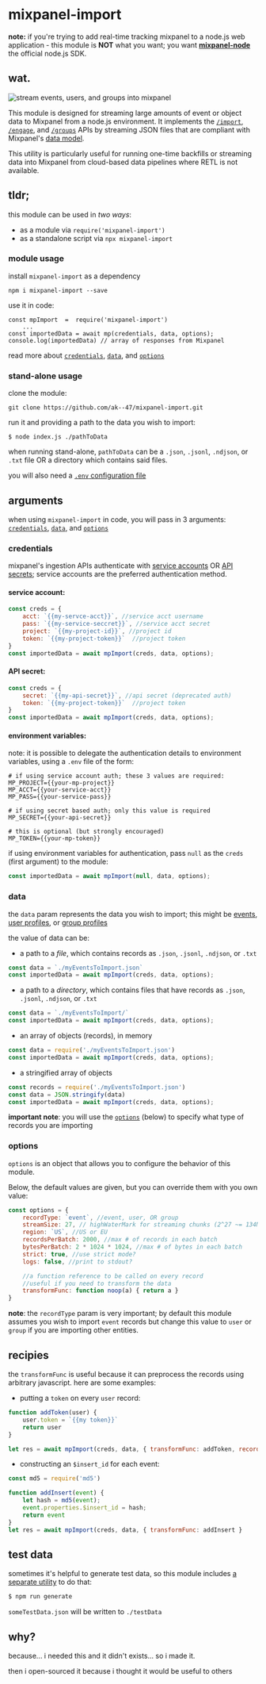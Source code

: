 
  

# mixpanel-import
**note:** if you're trying to add real-time tracking mixpanel to a node.js web application - this module is **NOT** what you want; you want **[mixpanel-node](https://github.com/mixpanel/mixpanel-node)** the official node.js SDK.
    
## wat.

![stream events, users, and groups into mixpanel](https://aktunes.neocities.org/mixpanel-import.gif)

This module is designed for streaming large amounts of event or object data to Mixpanel from a node.js environment. It implements the  [`/import`](https://developer.mixpanel.com/reference/events#import-events),  [`/engage`](https://developer.mixpanel.com/reference/profile-set), and [`/groups`](https://developer.mixpanel.com/reference/group-set-property) APIs by streaming JSON files that are compliant with Mixpanel's [data model](https://developer.mixpanel.com/docs/data-structure-deep-dive).

This utility is particularly useful for running one-time backfills or streaming data into Mixpanel from cloud-based data pipelines where RETL is not available.
  

## tldr;

 this module can be used in *two ways*: 
- as a module via `require('mixpanel-import')`
- as a standalone script via `npx mixpanel-import`

### module usage
install `mixpanel-import` as a dependency
```
npm i mixpanel-import --save
```

use it in code:
```
const mpImport  =  require('mixpanel-import') 
	...
const importedData = await mp(credentials, data, options);
console.log(importedData) // array of responses from Mixpanel
```

read more about [`credentials`](#credentials), [`data`](#data), and [`options`](#options) 

### stand-alone usage
clone the module:
```
git clone https://github.com/ak--47/mixpanel-import.git
```
run it and providing a path to the data you wish to import:
```
$ node index.js ./pathToData
```
when running stand-alone, `pathToData` can be a `.json`, `.jsonl`, `.ndjson`, or `.txt` file OR a directory which contains said files.

you will also need a [`.env` configuration file](#environment-variables)
 
 ## arguments

when using `mixpanel-import` in code, you will pass in 3 arguments:  [`credentials`](#credentials), [`data`](#data), and [`options`](#options) 

### credentials
mixpanel's ingestion APIs authenticate with [service accounts](https://developer.mixpanel.com/reference/service-accounts) OR [API secrets](https://developer.mixpanel.com/reference/authentication#service-account); service accounts are the preferred authentication method.

#### service account:
```javascript
const creds = {
	acct: `{{my-servce-acct}}`, //service acct username
	pass: `{{my-service-seccret}}`, //service acct secret
	project: `{{my-project-id}}`, //project id
	token: `{{my-project-token}}`  //project token
}
const importedData = await mpImport(creds, data, options);
```
#### API secret:
```javascript
const creds = {
	secret: `{{my-api-secret}}`, //api secret (deprecated auth)
	token: `{{my-project-token}}`  //project token
}
const importedData = await mpImport(creds, data, options);
```

#### environment variables:
note: it is possible to delegate the authentication details to environment variables, using a `.env` file of the form:

```
# if using service account auth; these 3 values are required:
MP_PROJECT={{your-mp-project}}
MP_ACCT={{your-service-acct}}
MP_PASS={{your-service-pass}}

# if using secret based auth; only this value is required
MP_SECRET={{your-api-secret}}

# this is optional (but strongly encouraged)
MP_TOKEN={{your-mp-token}}
```

if using environment variables for authentication, pass `null` as the `creds` (first argument) to the module:

```javascript
const importedData = await mpImport(null, data, options);
```

### data
the `data` param represents the data you wish to import; this might be [events](https://developer.mixpanel.com/reference/import-events), [user profiles](https://developer.mixpanel.com/reference/profile-set), or [group profiles](https://developer.mixpanel.com/reference/group-set-property)

the value of data can be:

- a path to a _file_, which contains records as `.json`, `.jsonl`, `.ndjson`, or `.txt`
```javascript
const data = `./myEventsToImport.json`
const importedData = await mpImport(creds, data, options);
```
- a path to a _directory_, which contains files that have records as `.json`, `.jsonl`, `.ndjson`, or `.txt`	
```javascript
const data = `./myEventsToImport/`
const importedData = await mpImport(creds, data, options);
```
 - an array of objects (records), in memory
```javascript
const data = require('./myEventsToImport.json')
const importedData = await mpImport(creds, data, options);
```
 - a  stringified array of objects
```javascript
const records = require('./myEventsToImport.json')
const data = JSON.stringify(data)
const importedData = await mpImport(creds, data, options);
```
**important note**: you will use the  [`options`](#options) (below) to specify what type of records you are importing

### options
`options` is an object that allows you to configure the behavior of this module. 

Below, the default values are given, but you can override them with you own value:

```javascript
const options = {
	recordType: `event`, //event, user, OR group
	streamSize: 27, // highWaterMark for streaming chunks (2^27 ~= 134MB)
	region: `US`, //US or EU
	recordsPerBatch: 2000, //max # of records in each batch
	bytesPerBatch: 2 * 1024 * 1024, //max # of bytes in each batch
	strict: true, //use strict mode?
	logs: false, //print to stdout?

	//a function reference to be called on every record
	//useful if you need to transform the data
	transformFunc: function noop(a) { return a }
}
```
**note**: the `recordType` param is very important; by default this module assumes you wish to import `event` records but change this value to `user` or `group` if you are importing other entities.

## recipies
the `transformFunc` is useful because it can preprocess the records using arbitrary javascript. here are some examples:

- putting a `token` on every `user` record:
```javascript
function addToken(user) {
	user.token = `{{my token}}`
	return user
}

let res = await mpImport(creds, data, { transformFunc: addToken, recordType: 'user' })
```
- constructing an `$insert_id` for each event:

```javascript
const md5 = require('md5')

function addInsert(event) {
	let hash = md5(event);
	event.properties.$insert_id = hash;
	return event
}
let res = await mpImport(creds, data, { transformFunc: addInsert }
```

## test data

sometimes it's helpful to generate test data, so this module includes [a separate utility](https://github.com/ak--47/mixpanel-import/blob/main/generateFakeData.js) to do that:

```bash
$ npm run generate
```
`someTestData.json` will be written to `./testData`

## why?
because... i needed this and it didn't exists... so i made it.

then i open-sourced it because i thought it would be useful to others